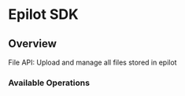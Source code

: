 # Epilot SDK


## Overview

File API: Upload and manage all files stored in epilot

### Available Operations

